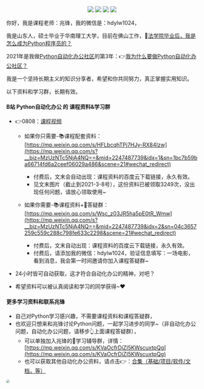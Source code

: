 <div align="center">
    <a href="https://github.com/zhaofeng092/python_auto_office"> <img src="https://badgen.net/badge/Github/%E7%A8%8B%E5%BA%8F%E5%91%98?icon=github&color=red"></a>
    <a href="http://t.cn/A6Gkrbzw"> <img src="https://badgen.net/badge/follow/%E5%85%AC%E4%BC%97%E5%8F%B7?icon=rss&color=green"></a>
    <a href="https://space.bilibili.com/259649365"> <img src="https://badgen.net/badge/pick/B%E7%AB%99?icon=dependabot&color=blue"></a>
    <a href="https://mp.weixin.qq.com/s/CadAaJUTUlXmTxJAjFUfPQ"> <img src="https://badgen.net/badge/join/%E4%BA%A4%E6%B5%81%E7%BE%A4?icon=atom&color=yellow"></a>
</div>

你好，我是课程老师：兆锋，我的微信是：hdylw1024，

我是山东人，硕士毕业于华南理工大学，目前在佛山工作，💼[法学院毕业后，我是怎么成为Python程序员的？](https://mp.weixin.qq.com/s/UrJ5PkRWYydaajGetUqFYQ)

2021年是我做[Python自动化办公社区](https://gitee.com/zhaofeng092/python_auto_office/blob/master/%E5%85%B3%E9%94%AE%E8%AF%8D/%E7%BE%A4%E8%81%8A/%E5%85%A8%E7%BD%91%E5%90%8C%E5%90%8D.md)的第3年：👉[我为什么要做Python自动化办公社区？](https://mp.weixin.qq.com/s/TUUX5reeYAcrTZVDh-VSuA)

我是一个坚持长期主义的知识分享者，希望和你共同努力，真正掌握实用知识。

以下资料和学习群，长期有效。

#### B站 Python自动化办公 的 课程资料&amp;学习群

- 👉0808：[课程视频](https://mp.weixin.qq.com/s?__biz=MzUzNTc5NjA4NQ==&mid=2247488923&idx=3&sn=fcfb32e6a49b54c41fc2be6289955139&key=1eb50def50baf49d75fcd1af24eae94981f7a8f67c6f06031b5078894a93a1e5e0094cd67da5b830d0b529d89acb3b691e0c562b76505037e51eefe913f9bfb581491b758948bf913bfa0f3d3f121c1e24189c4f59227f13617238652d8d15109eea8ec5efafefceb4b716fb9cc7f7d0e816613dab65da1516fa2435682614fb&ascene=1&uin=MjEzNjcxODQ4NQ%3D%3D&devicetype=Windows+10+x64&version=63010213&lang=zh_CN&exportkey=A83J7b5rhJUlXGyLN6cWZek%3D&pass_ticket=LORU%2BEJ1dBOfHkvTaTm9RVmRU3whMnR7mGIZ4cjP9POmmG9CLSvvcKveGK74n%2FNm&wx_header=0&fontgear=2)

  - 如果你只需要-📚课程配套资料：[https://mp.weixin.qq.com/s/HFLbcqhTPj7HJy-RX84Izw](https://mp.weixin.qq.com/s?__biz=MzUzNTc5NjA4NQ==&mid=2247487739&idx=1&sn=1bc7b59ba66714fd6a2ceef06029a486&scene=21#wechat_redirect)
    - 付费后，文末会自动出现：课程资料的百度云下载链接，永久有效。
    - 见文末图片（截止到2021-3-8号），这份资料已被领取3249次，没出现任何问题，请放心领取使用~

  - 如果你需要-📚课程资料+🚸答疑群：[https://mp.weixin.qq.com/s/Wsc_z03JR5ha5pE0tR_Wmw](https://mp.weixin.qq.com/s?__biz=MzUzNTc5NjA4NQ==&mid=2247487739&idx=2&sn=04c3657259c559c288c798fe633c2298&scene=21#wechat_redirect)
    - 付费后，文末自动出现：课程资料的百度云下载链接，永久有效。
    - 付费后，请添加我的微信：hdylw1024，验证信息填写：一场电影，看到消息，我会第一时间邀请你加入课程答疑群~

- 24小时皆可自动获取，这才符合自动化办公的精神，对吧？

- 希望资料可以被认真阅读和学习的同学获得~❤



#### 更多学习资料和联系兆锋

- 自己对Python学习感兴趣，不需要课程资料和课程答疑群，
- 也欢迎只想来和兆锋讨论Python问题，一起学习进步的同学~（非自动化办公问题，自动化办公问题，请移步👆上面课程答疑群），
  - 可以单独加入兆锋的🚶学习辅导群，详情：[https://mp.weixin.qq.com/s/KVaOcfrDiZI5KWscuxtpQg](https://mp.weixin.qq.com/s/KVaOcfrDiZI5KWscuxtpQg)
  - 也可以获取其他自动化办公资料，请点击👉：[合集（基础/项目/软件/文档，等）](https://mp.weixin.qq.com/s/s8SM69ioH_UJw_0Ytx8qvg)



<img src="https://img-blog.csdnimg.cn/20210309132107783.png?x-oss-process=image/watermark,type_ZmFuZ3poZW5naGVpdGk,shadow_10,text_aHR0cHM6Ly9ibG9nLmNzZG4ubmV0L3dlaXhpbl80MjMyMTUxNw==,size_16,color_FFFFFF,t_70" style="zoom:50%;" />